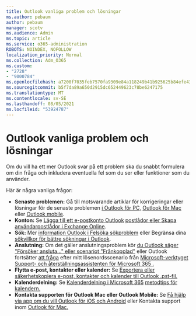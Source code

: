 ```yaml
---
title: Outlook vanliga problem och lösningar
ms.author: pebaum
author: pebaum
manager: scotv
ms.audience: Admin
ms.topic: article
ms.service: o365-administration
ROBOTS: NOINDEX, NOFOLLOW
localization_priority: Normal
ms.collection: Adm_O365
ms.custom:
- "2728"
- "9000784"
ms.openlocfilehash: a7200f7035feb7570fa9309e84a118249b41b925625b84efe43e7c5f480daeca
ms.sourcegitcommit: b5f7da89a650d2915dc652449623c78be6247175
ms.translationtype: MT
ms.contentlocale: sv-SE
ms.lasthandoff: 08/05/2021
ms.locfileid: "53924787"
---
```

# <a name="outlook-common-issues-and-resolutions"></a>Outlook vanliga problem och lösningar

Om du vill ha ett mer Outlook svar på ett problem ska du snabbt formulera om din fråga och inkludera eventuella fel som du ser eller funktioner som du använder.

Här är några vanliga frågor:

- **Senaste problemen:**  Gå till motsvarande artiklar för korrigeringar eller lösningar för de senaste problemen [i Outlook för PC,](https://support.office.com/article/ecf61305-f84f-4e13-bb73-95a214ac1230) [Outlook för Mac](https://support.office.com/article/54afa5e3-db38-422a-9d94-3b55330ded8e) eller [Outlook mobile](https://support.office.com/article/a264ef01-9c88-48fb-9285-7017e4f31f02).
- **Konton:**  Se [Lägga till ett e-postkonto Outlook](https://support.office.com/article/6e27792a-9267-4aa4-8bb6-c84ef146101b) [postlådor eller Skapa användarpostlådor i Exchange Online](https://docs.microsoft.com/Exchange/recipients-in-exchange-online/create-user-mailboxes).
- **Sök:**  Mer [information Outlook i Felsöka sökproblem](https://support.office.com/article/2556b11f-f4d8-46be-b0a7-de33a3f4f066) eller Begränsa dina [sökvillkor för bättre sökningar i Outlook](https://support.office.com/article/D824D1E9-A255-4C8A-8553-276FB895A8DA).
- **Anslutning:**  Om det gäller anslutningsproblem kör [du Outlook säger "Försöker ansluta..." eller scenariot "Frånkopplad"](https://aka.ms/SaRA-OutlookDisconnect) eller Outlook fortsätter [att fråga](https://aka.ms/SaRA-OutlookPwdPrompt) efter mitt lösenordsscenario från [Microsoft-verktyget Support- och återställningsassistenten för Microsoft 365 .](https://diagnostics.outlook.com/#/)
- **Flytta e-post, kontakter eller kalender:**  Se [Exportera eller säkerhetskopiera e-post, kontakter och kalender till Outlook .pst-fil.](https://support.office.com/article/14252b52-3075-4e9b-be4e-ff9ef1068f91)
- **Kalenderdelning:**  Se [Kalenderdelning i Microsoft 365](https://support.office.com/article/b576ecc3-0945-4d75-85f1-5efafb8a37b4) [metodtips för kalendern.](https://support.office.com/article/D93F72D3-2361-4E0D-8D6A-5C4939C17F39)
- **Kontakta supporten för Outlook Mac eller Outlook Mobile:**  Se [Få hjälp via app om du vill Outlook för iOS och Android](https://support.office.com/article/218a22d1-9fa5-4889-b689-de1c63493243) eller Kontakta support inom [Outlook för Mac.](https://support.office.com/article/d0410177-8e65-4487-93f7-206a3a3d71a8)
